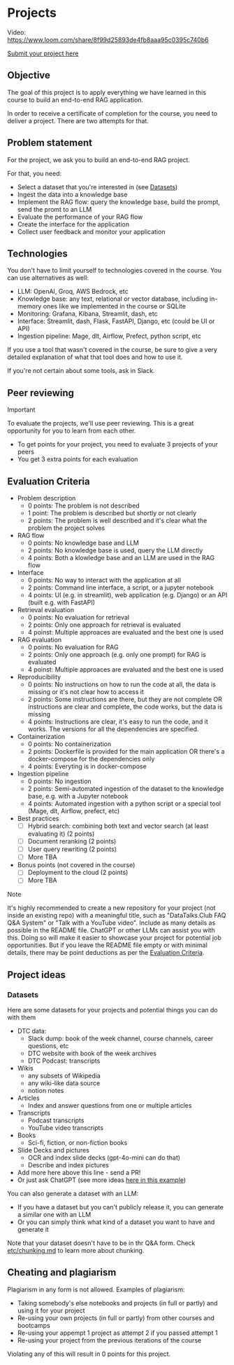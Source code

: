 # Projects 

Video: https://www.loom.com/share/8f99d25893de4fb8aaa95c0395c740b6

[Submit your project here](cohorts/2024/project.md)

## Objective

The goal of this project is to apply everything we have learned
in this course to build an end-to-end RAG application.

In order to receive a certificate of completion for the course, you need
to deliver a project. There are two attempts for that.


## Problem statement

For the project, we ask you to build an end-to-end RAG project. 

For that, you need:

* Select a dataset that you're interested in (see [Datasets](#datasets))
* Ingest the data into a knowledge base
* Implement the RAG flow: query the knowledge base, build the prompt, send the promt to an LLM
* Evaluate the performance of your RAG flow
* Create the interface for the application
* Collect user feedback and monitor your application

## Technologies

You don't have to limit yourself to technologies covered in the course. You can use alternatives as well:

* LLM: OpenAI, Groq, AWS Bedrock, etc
* Knowledge base: any text, relational or vector database, including in-memory ones like we implemented in the course or SQLite  
* Monitoring: Grafana, Kibana, Streamlit, dash, etc
* Interface: Streamlit, dash, Flask, FastAPI, Django, etc (could be UI or API)
* Ingestion pipeline: Mage, dlt, Airflow, Prefect, python script, etc

If you use a tool that wasn't covered in the course, be sure to give a very detailed explanation
of what that tool does and how to use it. 

If you're not certain about some tools, ask in Slack.

## Peer reviewing

> [!IMPORTANT]  
> To evaluate the projects, we'll use peer reviewing. This is a great opportunity for you to learn from each other.
> * To get points for your project, you need to evaluate 3 projects of your peers
> * You get 3 extra points for each evaluation

## Evaluation Criteria

* Problem description
    * 0 points: The problem is not described
    * 1 point: The problem is described but shortly or not clearly 
    * 2 points: The problem is well described and it's clear what the problem the project solves
* RAG flow
    * 0 points: No knowledge base and LLM
    * 2 points: No knowledge base is used, query the LLM directly
    * 4 points: Both a klowledge base and an LLM are used in the RAG flow 
* Interface
   * 0 points: No way to interact with the application at all
   * 2 points: Command line interface, a script, or a jupyter notebook
   * 4 points: UI (e.g. in streamlit), web application (e.g. Django) or an API (built e.g. with FastAPI) 
* Retrieval evaluation
    * 0 points: No evaluation for retrieval
    * 2 points: Only one approach for retrieval is evaluated
    * 4 poinst: Multiple approaces are evaluated and the best one is used  
* RAG evaluation
    * 0 points: No evaluation for RAG
    * 2 points: Only one approach (e.g. only one prompt) for RAG is evaluated
    * 4 poinst: Multiple approaces are evaluated and the best one is used  
* Reproducibility
    * 0 points: No instructions on how to run the code at all, the data is missing or it's not clear how to access it
    * 2 points: Some instructions are there, but they are not complete OR instructions are clear and complete, the code works, but the data is missing
    * 4 points: Instructions are clear, it's easy to run the code, and it works. The versions for all the dependencies are specified.
* Containerization
    * 0 points: No containerization
    * 2 points: Dockerfile is provided for the main application OR there's a docker-compose for the dependencies only
    * 4 points: Everyting is in docker-compose
* Ingestion pipeline
   * 0 points: No ingestion
   * 2 points: Semi-automated ingestion of the dataset to the knowledge base, e.g. with a Jupyter notebook
   * 4 points: Automated ingestion with a python script or a special tool (Mage, dlt, Airflow, prefect, etc) 
* Best practices
    * [ ] Hybrid search: combining both text and vector search (at least evaluating it) (2 points)
    * [ ] Document reranking (2 points)
    * [ ] User query rewriting (2 points)
    * [ ] More TBA 
* Bonus points (not covered in the course)
    * [ ] Deployment to the cloud (2 points)
    * [ ] More TBA

> [!NOTE]
> It's highly recommended to create a new repository for your project (not inside an existing repo)
> with a meaningful title, such as "DataTalks.Club FAQ Q&A System" or "Talk with a YouTube video".
> Include as many details as possible in the README file. ChatGPT or other LLMs can assist you with this.
> Doing so will make it easier to showcase your project for potential job opportunities. But
> if you leave the README file empty or with minimal details, there may be point deductions as
> per the [Evaluation Criteria](#evaluation-criteria).

## Project ideas

### Datasets

Here are some datasets for your projects and potential things you can do with them

* DTC data:
   * Slack dump: book of the week channel, course channels, career questions, etc
   * DTC website with book of the week archives
   * DTC Podcast: transcripts
* Wikis
   * any subsets of Wikipedia
   * any wiki-like data source
   * notion notes
* Articles
   * Index and answer questions from one or multiple articles
* Transcripts
   * Podcast transcripts
   * YouTube video transcripts
* Books
   * Sci-fi, fiction, or non-fiction books
* Slide Decks and pictures
   * OCR and index slide decks (gpt-4o-mini can do that)
   * Describe and index pictures
* Add more here above this line - send a PR!
* Or just ask ChatGPT (see more ideas [here in this example](https://chatgpt.com/share/70b51c12-e41c-4312-831d-04f489a17f1e))

You can also generate a dataset with an LLM:

* If you have a dataset but you can't publicly release it, you can generate a similar one with an LLM
* Or you can simply think what kind of a dataset you want to have and generate it 

Note that your dataset doesn't have to be in thr Q&A form. Check [etc/chunking.md](etc/chunking.md) to learn more about chunking.


## Cheating and plagiarism

Plagiarism in any form is not allowed. Examples of plagiarism:

* Taking somebody's else notebooks and projects (in full or partly) and using it for your project
* Re-using your own projects (in full or partly) from other courses and bootcamps
* Re-using your appempt 1 project as attempt 2 if you passed attempt 1
* Re-using your project from the previous iterations of the course

Violating any of this will result in 0 points for this project.
